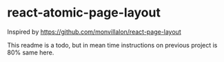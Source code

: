 # react-atomic-page-layout

Inspired by https://github.com/monvillalon/react-page-layout

This readme is a todo, but in mean time instructions on previous project is 80% same here.